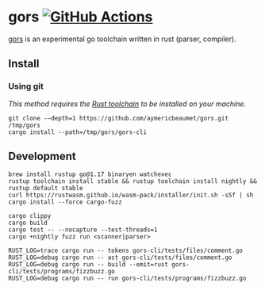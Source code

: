 # gors [![GitHub Actions](https://github.com/aymericbeaumet/gors/actions/workflows/ci.yml/badge.svg)](https://github.com/aymericbeaumet/gors/actions/workflows/ci.yml)

[gors](https://github.com/aymericbeaumet/gors) is an experimental go toolchain
written in rust (parser, compiler).

## Install

### Using git

_This method requires the [Rust
toolchain](https://www.rust-lang.org/tools/install) to be installed on your
machine._

```
git clone -–depth=1 https://github.com/aymericbeaumet/gors.git /tmp/gors
cargo install --path=/tmp/gors/gors-cli
```

## Development

```
brew install rustup go@1.17 binaryen watchexec
rustup toolchain install stable && rustup toolchain install nightly && rustup default stable
curl https://rustwasm.github.io/wasm-pack/installer/init.sh -sSf | sh
cargo install --force cargo-fuzz
```

```
cargo clippy
cargo build
cargo test -- --nocapture --test-threads=1
cargo +nightly fuzz run <scanner|parser>
```

```
RUST_LOG=trace cargo run -- tokens gors-cli/tests/files/comment.go
RUST_LOG=debug cargo run -- ast gors-cli/tests/files/comment.go
RUST_LOG=debug cargo run -- build --emit=rust gors-cli/tests/programs/fizzbuzz.go
RUST_LOG=debug cargo run -- run gors-cli/tests/programs/fizzbuzz.go
```

